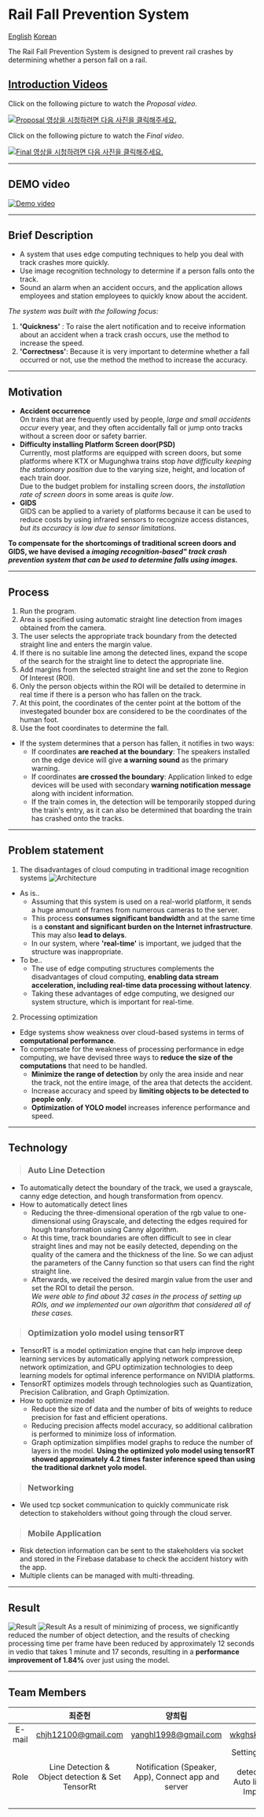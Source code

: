 Rail Fall Prevention System 
=============================
[English](https://github.com/JunHeon-Ch/Rail_Fall_Prevention_System/wiki/Description-English) [Korean](https://github.com/JunHeon-Ch/Rail_Fall_Prevention_System/wiki/Description-Korean)

The Rail Fall Prevention System is designed to prevent rail crashes by determining whether a person fall on a rail.

[Introduction Videos](https://github.com/JunHeon-Ch/Rail_Fall_Prevention_System/wiki/Videos)
---------------------------
Click on the following picture to watch the *Proposal video*.

[![Proposal 영상을 시청하려면 다음 사진을 클릭해주세요.](https://img.youtube.com/vi/II5gYJ-4010/0.jpg)](https://www.youtube.com/watch?v=II5gYJ-4010)

Click on the following picture to watch the *Final video*.

[![Final 영상을 시청하려면 다음 사진을 클릭해주세요.](https://img.youtube.com/vi/kym3mti6I8A/0.jpg)](https://www.youtube.com/watch?v=kym3mti6I8A&feature=youtu.be)

---------------------------

DEMO video
---------------------------
[![Demo video](https://img.youtube.com/vi/E-d7NiPAkk8/0.jpg)](https://www.youtube.com/watch?v=E-d7NiPAkk8)

---------------------------

Brief Description
---------------------------
- A system that uses edge computing techniques to help you deal with track crashes more quickly.
- Use image recognition technology to determine if a person falls onto the track.
- Sound an alarm when an accident occurs, and the application allows employees and station employees to quickly know about the accident.

*The system was built with the following focus:*

1. **'Quickness'** : To raise the alert notification and to receive information about an accident when a track crash occurs, use the method to increase the speed.
2. **'Correctness'**: Because it is very important to determine whether a fall occurred or not, use the method the method to increase the accuracy.

---------------------------

Motivation
---------------------------
- **Accident occurrence**   
On trains that are frequently used by people, *large and small accidents occur* every year, and they often accidentally fall or jump onto tracks without a screen door or safety barrier.
- **Difficulty installing Platform Screen door(PSD)**   
Currently, most platforms are equipped with screen doors, but some platforms where KTX or Mugunghwa trains stop *have difficulty keeping the stationary position* due to the varying size, height, and location of each train door.   
Due to the budget problem for installing screen doors, *the installation rate of screen doors* in some areas is *quite low*.
- **GIDS**   
GIDS can be applied to a variety of platforms because it can be used to reduce costs by using infrared sensors to recognize access distances, *but its accuracy is low due to sensor limitations*.

**To compensate for the shortcomings of traditional screen doors and GIDS, we have devised a *imaging recognition-based" track crash prevention system that can be used to determine falls using images.***

---------------------------

Process
---------------------------
1. Run the program.
2. Area is specified using automatic straight line detection from images obtained from the camera.
3. The user selects the appropriate track boundary from the detected straight line and enters the margin value.
4. If there is no suitable line among the detected lines, expand the scope of the search for the straight line to detect the appropriate line.
5. Add margins from the selected straight line and set the zone to Region Of Interest (ROI).
6. Only the person objects within the ROI will be detailed to determine in real time if there is a person who has fallen on the track.
7. At this point, the coordinates of the center point at the bottom of the investegated bounder box are considered to be the coordinates of the human foot.
8. Use the foot coordinates to determine the fall.
- If the system determines that a person has fallen, it notifies in two ways:
    - If coordinates **are reached at the boundary**: The speakers installed on the edge device will give **a warning sound** as the primary warning.
    - If coordinates **are crossed the boundary**: Application linked to edge devices will be used with secondary **warning notification message** along with incident information. 
    - If the train comes in, the detection will be temporarily stopped during the train's entry, as it can also be determined that boarding the train has crashed onto the tracks.
    
---------------------------

Problem statement
---------------------------
1. The disadvantages of cloud computing in traditional image recognition systems
![Architecture](https://github.com/JunHeon-Ch/Rail_Fall_Prevention_System/blob/master/wiki_image/architecture.png)
- As is..
    - Assuming that this system is used on a real-world platform, it sends a huge amount of frames from numerous cameras to the server.
    - This process **consumes significant bandwidth** and at the same time is a **constant and significant burden on the Internet infrastructure**. This may also **lead to delays**.
    - In our system, where **'real-time'** is important, we judged that the structure was inappropriate.
- To be..
    - The use of edge computing structures complements the disadvantages of cloud computing, **enabling data stream acceleration, including real-time data processing without latency**.
    - Taking these advantages of edge computing, we designed our system structure, which is important for real-time.
2. Processing optimization   
- Edge systems show weakness over cloud-based systems in terms of **computational performance**.
- To compensate for the weakness of processing performance in edge computing, we have devised three ways to **reduce the size of the computations** that need to be handled.
    - **Minimize the range of detection** by only the area inside and near the track, not the entire image, of the area that detects the accident.
    - Increase accuracy and speed by **limiting objects to be detected to people only**.
    - **Optimization of YOLO model** increases inference performance and speed.
    
---------------------------

Technology
---------------------------
> ### Auto Line Detection
- To automatically detect the boundary of the track, we used a grayscale, canny edge detection, and hough transformation from opencv.
- How to automatically detect lines
    - Reducing the three-dimensional operation of the rgb value to one-dimensional using Grayscale, and detecting the edges required for hough transformation using Canny algorithm.
    - At this time, track boundaries are often difficult to see in clear straight lines and may not be easily detected, depending on the quality of the camera and the thickness of the line. So we can adjust the parameters of the Canny function so that users can find the right straight line.
    - Afterwards, we received the desired margin value from the user and set the ROI to detail the person.   
    *We were able to find about 32 cases in the process of setting up ROIs, and we implemented our own algorithm that considered all of these cases.*

> ### Optimization yolo model using tensorRT
- TensorRT is a model optimization engine that can help improve deep learning services by automatically applying network compression, network optimization, and GPU optimization technologies to deep learning models for optimal inference performance on NVIDIA platforms.
- TensorRT optimizes models through technologies such as Quantization, Precision Calibration, and Graph Optimization.
- How to optimize model
    - Reduce the size of data and the number of bits of weights to reduce precision for fast and efficient operations.
    - Reducing precision affects model accuracy, so additional calibration is performed to minimize loss of information.
    - Graph optimization simplifies model graphs to reduce the number of layers in the model.
**Using the optimized yolo model using tensorRT showed approximately 4.2 times faster inference speed than using the traditional darknet yolo model.**

> ### Networking
- We used tcp socket communication to quickly communicate risk detection to stakeholders without going through the cloud server.

> ### Mobile Application
- Risk detection information can be sent to the stakeholders via socket and stored in the Firebase database to check the accident history with the app.
- Multiple clients can be managed with multi-threading.

---------------------------

Result
---------------------------
![Result](https://github.com/JunHeon-Ch/Rail_Fall_Prevention_System/blob/master/wiki_image/result1.png)
![Result](https://github.com/JunHeon-Ch/Rail_Fall_Prevention_System/blob/master/wiki_image/result2.png)
As a result of minimizing of process, we significantly reduced the number of object detection, and the results of checking processing time per frame have been reduced by approximately 12 seconds in vedio that takes 1 minute and 17 seconds, resulting in a **performance improvement of 1.84%** over just using the model.

---------------------------

Team Members
---------------------------
||최준헌|양희림|최한빈|전수환|
|:---:|:---:|:---:|:---:|:---:|
|E-mail   |chjh12100@gmail.com|yanghl1998@gmail.com|wkghskak@naver.com|jsuhwan34@gmail.com|
|Role   |Line Detection & Object detection & Set TensorRt|Notification (Speaker, App), Connect app and server|Setting preferences & Person detection(YOLO) & Auto line detection & Implement TCP Socket|Notification & GUI|



